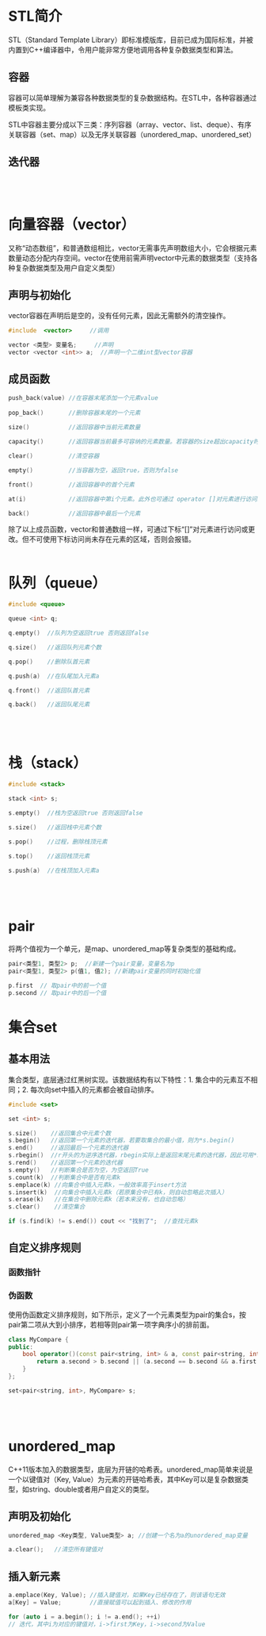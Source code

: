 # STL简介
STL（Standard Template Library）即标准模版库，目前已成为国际标准，并被内置到C++编译器中，令用户能非常方便地调用各种复杂数据类型和算法。

## 容器
容器可以简单理解为兼容各种数据类型的复杂数据结构。在STL中，各种容器通过模板类实现。

STL中容器主要分成以下三类：序列容器（array、vector、list、deque）、有序关联容器（set、map）以及无序关联容器（unordered_map、unordered_set）

## 迭代器


<br/><br/>


# 向量容器（vector）
又称“动态数组”，和普通数组相比，vector无需事先声明数组大小，它会根据元素数量动态分配内存空间。vector在使用前需声明vector中元素的数据类型（支持各种复杂数据类型及用户自定义类型）
## 声明与初始化
vector容器在声明后是空的，没有任何元素，因此无需额外的清空操作。
```cpp
#include  <vector>     //调用

vector <类型> 变量名;     //声明
vector <vector <int>> a;  //声明一个二维int型vector容器
```

## 成员函数
```cpp
push_back(value) //在容器末尾添加一个元素value
 
pop_back()       //删除容器末尾的一个元素
 
size()           //返回容器中当前元素数量

capacity()       //返回容器当前最多可容纳的元素数量。若容器的size超出capacity时，容器会额外开辟内存，capacity也会增大

clear()          //清空容器

empty()          //当容器为空，返回true，否则为false

front()          //返回容器中的首个元素

at(i)            //返回容器中第i个元素。此外也可通过 operator []对元素进行访问或更改。两者均不能访问尚未存在元素的区域，但at函数会进行越界检查，可以使用try ... catch捕获异常，operator []则会直接报错

back()           //返回容器中最后一个元素
```
除了以上成员函数，vector和普通数组一样，可通过下标“[]”对元素进行访问或更改。但不可使用下标访问尚未存在元素的区域，否则会报错。
<br/><br/>
 

# 队列（queue）
```cpp
#include <queue>

queue <int> q;    

q.empty()  //队列为空返回true 否则返回false

q.size()   //返回队列元素个数

q.pop()    //删除队首元素

q.push(a)  //在队尾加入元素a

q.front()  //返回队首元素

q.back()   //返回队尾元素
```
<br/><br/>

# 栈（stack）
```cpp
#include <stack>

stack <int> s;

s.empty()  //栈为空返回true 否则返回false

s.size()   //返回栈中元素个数

s.pop()    //过程，删除栈顶元素

s.top()    //返回栈顶元素

s.push(a)  //在栈顶加入元素a
```
 <br/><br/>


# pair
将两个值视为一个单元，是map、unordered_map等复杂类型的基础构成。

```cpp
pair<类型1, 类型2> p;  //新建一个pair变量，变量名为p
pair<类型1, 类型2> p(值1, 值2); //新建pair变量的同时初始化值

p.first  // 取pair中的前一个值
p.second // 取pair中的后一个值

```

# 集合set
## 基本用法
集合类型，底层通过红黑树实现。该数据结构有以下特性：1. 集合中的元素互不相同；2. 每次向set中插入的元素都会被自动排序。
```cpp
#include <set> 

set <int> s;

s.size()    //返回集合中元素个数
s.begin()   //返回第一个元素的迭代器，若要取集合的最小值，则为*s.begin()
s.end()     //返回最后一个元素的迭代器
s.rbegin()  //r开头的为逆序迭代器，rbegin实际上是返回末尾元素的迭代器，因此可用*s.rbegin()取set中的最大值
s.rend()    //返回第一个元素的迭代器
s.empty()   //判断集合是否为空，为空返回True
s.count(k)  //判断集合中是否有元素k
s.emplace(k) //向集合中插入元素k，一般效率高于insert方法
s.insert(k)  //向集合中插入元素k（若原集合中已有k，则自动忽略此次插入）
s.erase(k)   //在集合中删除元素k（若本来没有，也自动忽略）
s.clear()    //清空集合

if (s.find(k) != s.end()) cout << "找到了";  //查找元素k
```

## 自定义排序规则
### 函数指针

### 伪函数
使用伪函数定义排序规则，如下所示，定义了一个元素类型为pair的集合s，按pair第二项从大到小排序，若相等则pair第一项字典序小的排前面。
```cpp
class MyCompare {
public:
    bool operator()(const pair<string, int> & a, const pair<string, int> & b) const{
        return a.second > b.second || (a.second == b.second && a.first < b.first);
    }
};

set<pair<string, int>, MyCompare> s;
```
<br/> <br/>


# unordered_map
C++11版本加入的数据类型，底层为开链的哈希表。unordered_map简单来说是一个以键值对（Key, Value）为元素的开链哈希表，其中Key可以是复杂数据类型，如string、double或者用户自定义的类型。

## 声明及初始化
```cpp
unordered_map <Key类型, Value类型> a; //创建一个名为a的unordered_map变量

a.clear();   //清空所有键值对   
```

## 插入新元素
```cpp
a.emplace(Key, Value); //插入键值对，如果Key已经存在了，则该语句无效
a[Key] = Value;        //直接赋值可以起到插入、修改的作用

for (auto i = a.begin(); i != a.end(); ++i)  
// 迭代，其中i为对应的键值对，i->first为Key，i->second为Value
```